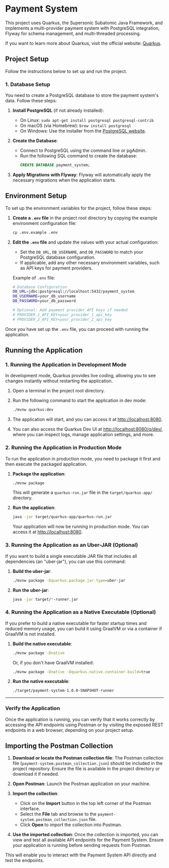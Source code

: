 # Payment System

This project uses Quarkus, the Supersonic Subatomic Java Framework, and implements a multi-provider payment system with PostgreSQL integration, Flyway for schema management, and multi-threaded processing.

If you want to learn more about Quarkus, visit the official website: [Quarkus](https://quarkus.io/).

## Project Setup

Follow the instructions below to set up and run the project.

### 1. Database Setup

You need to create a PostgreSQL database to store the payment system's data. Follow these steps:

1. **Install PostgreSQL** (if not already installed):
    - On Linux: `sudo apt-get install postgresql postgresql-contrib`
    - On macOS (via Homebrew): `brew install postgresql`
    - On Windows: Use the installer from the [PostgreSQL website](https://www.postgresql.org/download/).

2. **Create the Database**:
    - Connect to PostgreSQL using the command line or pgAdmin.
    - Run the following SQL command to create the database:
      ```sql
      CREATE DATABASE payment_system;
      ```

3. **Apply Migrations with Flyway**:
   Flyway will automatically apply the necessary migrations when the application starts.


## Environment Setup

To set up the environment variables for the project, follow these steps:

1. **Create a `.env` file** in the project root directory by copying the example environment configuration file:

    ```bash
    cp .env.example .env
    ```

2. **Edit the `.env` file** and update the values with your actual configuration:

    - Set the `DB_URL`, `DB_USERNAME`, and `DB_PASSWORD` to match your PostgreSQL database configuration.
    - If applicable, add any other necessary environment variables, such as API keys for payment providers.

   Example of `.env` file:

    ```bash
    # Database Configuration
    DB_URL=jdbc:postgresql://localhost:5432/payment_system
    DB_USERNAME=your_db_username
    DB_PASSWORD=your_db_password

    # Optional: Add payment provider API keys if needed
    # PROVIDER_1_API_KEY=your_provider_1_api_key
    # PROVIDER_2_API_KEY=your_provider_2_api_key
    ```

Once you have set up the `.env` file, you can proceed with running the application.


## Running the Application

### 1. Running the Application in Development Mode

In development mode, Quarkus provides live coding, allowing you to see changes instantly without restarting the application.

1. Open a terminal in the project root directory.

2. Run the following command to start the application in dev mode:

    ```bash
    ./mvnw quarkus:dev
    ```

3. The application will start, and you can access it at [http://localhost:8080](http://localhost:8080).

4. You can also access the Quarkus Dev UI at [http://localhost:8080/q/dev/](http://localhost:8080/q/dev/), where you can inspect logs, manage application settings, and more.

### 2. Running the Application in Production Mode

To run the application in production mode, you need to package it first and then execute the packaged application.

1. **Package the application**:

    ```bash
    ./mvnw package
    ```

   This will generate a `quarkus-run.jar` file in the `target/quarkus-app/` directory.

2. **Run the application**:

    ```bash
    java -jar target/quarkus-app/quarkus-run.jar
    ```

   Your application will now be running in production mode. You can access it at [http://localhost:8080](http://localhost:8080).

### 3. Running the Application as an Uber-JAR (Optional)

If you want to build a single executable JAR file that includes all dependencies (an "uber-jar"), you can use this command:

1. **Build the uber-jar**:

    ```bash
    ./mvnw package -Dquarkus.package.jar.type=uber-jar
    ```

2. **Run the uber-jar**:

    ```bash
    java -jar target/*-runner.jar
    ```

### 4. Running the Application as a Native Executable (Optional)

If you prefer to build a native executable for faster startup times and reduced memory usage, you can build it using GraalVM or via a container if GraalVM is not installed.

1. **Build the native executable**:

    ```bash
    ./mvnw package -Dnative
    ```

   Or, if you don't have GraalVM installed:

    ```bash
    ./mvnw package -Dnative -Dquarkus.native.container-build=true
    ```

2. **Run the native executable**:

    ```bash
    ./target/payment-system-1.0.0-SNAPSHOT-runner
    ```

---

### Verify the Application

Once the application is running, you can verify that it works correctly by accessing the API endpoints using Postman or by visiting the exposed REST endpoints in a web browser, depending on your project setup.


## Importing the Postman Collection

1. **Download or locate the Postman collection file**: The Postman collection file (`payment-system.postman_collection.json`) should be included in the project repository. Ensure the file is available in the project directory or download it if needed.

2. **Open Postman**: Launch the Postman application on your machine.

3. **Import the collection**:
    - Click on the **Import** button in the top left corner of the Postman interface.
    - Select the **File** tab and browse to the `payment-system.postman_collection.json` file.
    - Click **Open** to import the collection into Postman.

4. **Use the imported collection**: Once the collection is imported, you can view and test all available API endpoints for the Payment System. Ensure your application is running before sending requests from Postman.

This will enable you to interact with the Payment System API directly and test the endpoints.


